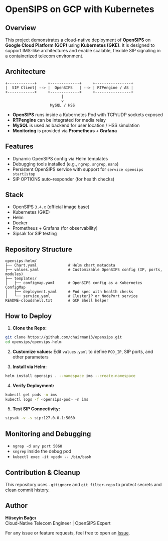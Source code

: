 # OpenSIPS on GCP with Kubernetes

## Overview
This project demonstrates a cloud-native deployment of **OpenSIPS** on **Google Cloud Platform (GCP)** using **Kubernetes (GKE)**. It is designed to support IMS-like architectures and enable scalable, flexible SIP signaling in a containerized telecom environment.

## Architecture
```
+------------+     +-------------+     +----------------+
|  SIP Client| --> |  OpenSIPS   | --> | RTPengine / AS |
+------------+     +-------------+     +----------------+
                         |       
                         v
                    MySQL / HSS
```
- **OpenSIPS** runs inside a Kubernetes Pod with TCP/UDP sockets exposed
- **RTPengine** can be integrated for media relay
- **MySQL** is used as backend for user location / HSS simulation
- **Monitoring** is provided via **Prometheus + Grafana**

## Features
- Dynamic OpenSIPS config via Helm templates
- Debugging tools installed (e.g., `ngrep`, `sngrep`, `nano`)
- Persistent OpenSIPS service with support for `service opensips start|stop`
- SIP OPTIONS auto-responder (for health checks)

## Stack
- OpenSIPS `3.4.x` (official image base)
- Kubernetes (GKE)
- Helm
- Docker
- Prometheus + Grafana (for observability)
- Sipsak for SIP testing

## Repository Structure
```
opensips-helm/
├── Chart.yaml              # Helm chart metadata
├── values.yaml             # Customizable OpenSIPS config (IP, ports, modules)
├── templates/
│   ├── configmap.yaml      # OpenSIPS config as a Kubernetes ConfigMap
│   ├── deployment.yaml     # Pod spec with health checks
│   └── service.yaml        # ClusterIP or NodePort service
README-cloudshell.txt       # GCP Shell helper
```

## How to Deploy
1. **Clone the Repo:**
```bash
git clone https://github.com/chairman13/opensips.git
cd opensips/opensips-helm
```

2. **Customize values:**
Edit `values.yaml` to define `POD_IP`, SIP ports, and other parameters

3. **Install via Helm:**
```bash
helm install opensips . --namespace ims --create-namespace
```

4. **Verify Deployment:**
```bash
kubectl get pods -n ims
kubectl logs -f <opensips-pod> -n ims
```

5. **Test SIP Connectivity:**
```bash
sipsak -v -s sip:127.0.0.1:5060
```

## Monitoring and Debugging
- `ngrep -d any port 5060`
- `sngrep` inside the debug pod
- `kubectl exec -it <pod> -- /bin/bash`

## Contribution & Cleanup
This repository uses `.gitignore` and `git filter-repo` to protect secrets and clean commit history.

## Author
**Hüseyin Bağcı**  
Cloud-Native Telecom Engineer | OpenSIPS Expert

For any issue or feature requests, feel free to open an [Issue](https://github.com/chairman13/opensips/issues).

